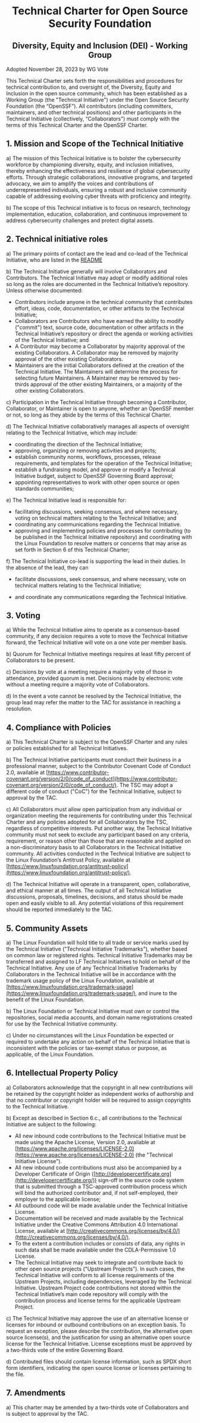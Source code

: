 
<h1 align="center">Technical Charter for Open Source Security Foundation</h1>

<h2 align="center">Diversity, Equity and Inclusion (DEI) - Working Group</h2>

Adopted November 28, 2023 by WG Vote

This Technical Charter sets forth the responsibilities and procedures for technical contribution to, and oversight of, the Diversity, Equity and Inclusion in the open source community, which has been established as a Working Group (the "Technical Initiative") under the Open Source Security Foundation (the “OpenSSF”). All contributors (including committers, maintainers, and other technical positions) and other participants in the Technical Initiative (collectively, “Collaborators”) must comply with the terms of this Technical Charter and the OpenSSF Charter.

<h2>1. Mission and Scope of the Technical Initiative</h2>

 a)	The mission of this Technical Initiative  is to bolster the cybersecurity workforce by championing diversity, equity, and inclusion initiatives, thereby enhancing the effectiveness and resilience of global cybersecurity efforts. Through strategic collaborations, innovative programs, and targeted advocacy, we aim to amplify the voices and contributions of underrepresented individuals, ensuring a robust and inclusive community capable of addressing evolving cyber threats with proficiency and integrity.

 b)	The scope of this Technical initiative is to focus on research, technology implementation, education, collaboration, and continuous improvement to address cybersecurity challenges and protect digital assets.

<h2>2. Technical initiative roles</h2>

a)	The primary points of contact are the lead and co-lead of the Technical Initiative, who are listed in the [README](https://github.com/ossf/wg-best-practices-os-developers/tree/xcorail-patch-1#governance)

b)	The Technical Initiative generally will involve Collaborators and Contributors. The Technical Initiative may adopt or modify additional roles so long as the roles are documented in the Technical Initiative’s repository. Unless otherwise documented:

- Contributors include anyone in the technical community that contributes effort, ideas, code, documentation, or other artifacts to the Technical Initiative;
- Collaborators are Contributors who have earned the ability to modify ("commit") text, source code, documentation or other artifacts in the Technical Initiative’s repository or direct the agenda or working activities of the Technical Initiative; and
- A Contributor may become a Collaborator by majority approval of the existing Collaborators. A Collaborator may be removed by majority approval of the other existing Collaborators.
- Maintainers are the initial Collaborators defined at the creation of the Technical Initiative. The Maintainers will determine the process for selecting future Maintainers. A Maintainer may be removed by two-thirds approval of the other existing Maintainers, or a majority of the other existing Collaborators.

c) 	Participation in the Technical Initiative through becoming a Contributor, Collaborator, or Maintainer is open to anyone, whether an OpenSSF member or not, so long as they abide by the terms of this Technical Charter.

d)	The Technical Initiative collaboratively manages all aspects of oversight relating to the Technical Initiative, which may include:

- coordinating the direction of the Technical Initiative;
- approving, organizing or removing activities and projects;
- establish community norms, workflows, processes, release requirements, and templates for the operation of the Technical Initiative;
- establish a fundraising model, and approve or modify a Technical Initiative budget, subject to OpenSSF Governing Board approval;
- appointing representatives to work with other open source or open standards communities;

e)	The Technical Initiative lead is responsible for:
- facilitating discussions, seeking consensus, and where necessary, voting on technical matters relating to the Technical Initiative; and
- coordinating any communications regarding the Technical Initiative.
- approving and implementing policies and processes for contributing (to be published in the Technical Initiative repository) and coordinating with the Linux Foundation to resolve matters or concerns that may arise as set forth in Section 6 of this Technical Charter;

f) The Technical Initiative co-lead is supporting the lead in their duties. In the absence of the lead, they can
- facilitate discussions, seek consensus, and where necessary, vote on technical matters relating to the Technical Initiative;
  
- and coordinate any communications regarding the Technical Initiative.

<h2>3. Voting</h2>

a)	While the Technical Initiative aims to operate as a consensus-based community, if any decision requires a vote to move the Technical Initiative forward, the Technical Initiative will vote on a one vote per member basis.

b)	Quorum for Technical Initiative meetings requires at least fifty percent of Collaborators to be present.

c) 	Decisions by vote at a meeting require a majority vote of those in attendance, provided quorum is met. Decisions made by electronic vote without a meeting require a majority vote of Collaborators.

d)	In the event a vote cannot be resolved by the Technical Initiative, the group lead may refer the matter to the TAC for assistance in reaching a resolution.

<h2>4. Compliance with Policies</h2>

a)	This Technical Charter is subject to the OpenSSF Charter and any rules or policies established for all Technical Initiatives.

b)	The Technical Initiative participants must conduct their business in a professional manner, subject to the Contributor Covenant Code of Conduct 2.0, available at [https://www.contributor-covenant.org/version/2/0/code_of_conduct](https://www.contributor-covenant.org/version/2/0/code_of_conduct/). The TSC may adopt a different code of conduct ("CoC") for the Technical Initiative, subject to approval by the TAC.

c) 	All Collaborators must allow open participation from any individual or organization meeting the requirements for contributing under this Technical Charter and any policies adopted for all Collaborators by the TSC, regardless of competitive interests. Put another way, the Technical Initiative community must not seek to exclude any participant based on any criteria, requirement, or reason other than those that are reasonable and applied on a non-discriminatory basis to all Collaborators in the Technical Initiative community. All activities conducted in the Technical Initiative are subject to the Linux Foundation’s Antitrust Policy, available at [https://www.linuxfoundation.org/antitrust-policy](https://www.linuxfoundation.org/antitrust-policy/).

d)	The Technical Initiative will operate in a transparent, open, collaborative, and ethical manner at all times. The output of all Technical Initiative discussions, proposals, timelines, decisions, and status should be made open and easily visible to all. Any potential violations of this requirement should be reported immediately to the TAC.

<h2>5. Community Assets</h2>

a)	The Linux Foundation will hold title to all trade or service marks used by the Technical Initiative ("Technical Initiative Trademarks"), whether based on common law or registered rights. Technical Initiative Trademarks may be transferred and assigned to LF Technical Initiatives to hold on behalf of the Technical Initiative. Any use of any Technical Initiative Trademarks by Collaborators in the Technical Initiative will be in accordance with the trademark usage policy of the Linux Foundation, available at [https://www.linuxfoundation.org/trademark-usage](https://www.linuxfoundation.org/trademark-usage/), and inure to the benefit of the Linux Foundation.

b)	The Linux Foundation or Technical Initiative must own or control the repositories, social media accounts, and domain name registrations created for use by the Technical Initiative community.

c) 	Under no circumstances will the Linux Foundation be expected or required to undertake any action on behalf of the Technical Initiative that is inconsistent with the policies or tax-exempt status or purpose, as applicable, of the Linux Foundation.

<h2>6. Intellectual Property Policy</h2>

a)	Collaborators acknowledge that the copyright in all new contributions will be retained by the copyright holder as independent works of authorship and that no contributor or copyright holder will be required to assign copyrights to the Technical Initiative.

b)	Except as described in Section 6.c., all contributions to the Technical Initiative are subject to the following:

- All new inbound code contributions to the Technical Initiative must be made using the Apache License, Version 2.0, available at [https://www.apache.org/licenses/LICENSE-2.0](https://www.apache.org/licenses/LICENSE-2.0) (the "Technical Initiative License").
- All new inbound code contributions must also be accompanied by a Developer Certificate of Origin ([http://developercertificate.org](http://developercertificate.org/)) sign-off in the source code system that is submitted through a TSC-approved contribution process which will bind the authorized contributor and, if not self-employed, their employer to the applicable license;
- All outbound code will be made available under the Technical Initiative License.
- Documentation will be received and made available by the Technical Initiative under the Creative Commons Attribution 4.0 International License, available at [http://creativecommons.org/licenses/by/4.0/](http://creativecommons.org/licenses/by/4.0/).
- To the extent a contribution includes or consists of data, any rights in such data shall be made available under the CDLA-Permissive 1.0 License.
- The Technical Initiative may seek to integrate and contribute back to other open source projects ("Upstream Projects"). In such cases, the Technical Initiative will conform to all license requirements of the Upstream Projects, including dependencies, leveraged by the Technical Initiative. Upstream Project code contributions not stored within the Technical Initiative’s main code repository will comply with the contribution process and license terms for the applicable Upstream Project.

c) 	The Technical Initiative may approve the use of an alternative license or licenses for inbound or outbound contributions on an exception basis. To request an exception, please describe the contribution, the alternative open source license(s), and the justification for using an alternative open source license for the Technical Initiative. License exceptions must be approved by a two-thirds vote of the entire Governing Board.

d)	Contributed files should contain license information, such as SPDX short form identifiers, indicating the open source license or licenses pertaining to the file.

<h2>7. Amendments</h2>
a)  This charter may be amended by a two-thirds vote of Collaborators and is subject to approval by the TAC.
